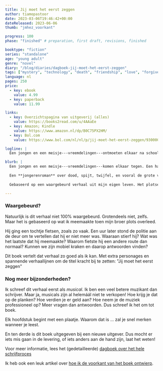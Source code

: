 ```yaml
---
title: Jij moet het eerst zeggen
author: tiamopastoor
date: 2023-03-06T19:46:42+00:00
dateReleased: 2023-06-06
thumb: "jmhez_voorkant"

progress: 100
phase: "finished" # preparation, first draft, revisions, finished

booktype: "fiction"
series: "standalone"
age: "young adult" 
genre: "novel"
diary: "/blog/diaries/dagboek-jij-moet-het-eerst-zeggen"
tags: ["mystery", "technology", "death", "friendship", "love", "forgiveness", "true story"]
language: nl
pages: 250
price:
  - key: ebook
    value: 4.99
  - key: paperback
    value: 11.99

links:
  - key: Overzichtspagina van uitgeverij (alles)
    value: https://books2read.com/u/4AAaEe
  - key: Amazon; Kindle
    value: https://www.amazon.nl/dp/B0C75PX2HM/
  - key: Bol.com
    value: https://www.bol.com/nl/nl/p/jij-moet-het-eerst-zeggen/9300000151985814/

logline: |
  Een jongen en een meisje---vreemdelingen---ontmoeten elkaar na school. Een half uur later zijn ze samen weggelopen. Slechts één van hen komt drie dagen later thuis.

blurb: |
  Een jongen en een meisje---vreemdelingen---komen elkaar tegen. Een half uur later zijn ze samen weggelopen. Weg van huis, weg van hun leven. Drie dagen later komt maar één van hen thuis.
  
  Een **jongerenroman** over dood, spijt, twijfel, en vooral de grote vraag: _wat gebeurde er in die drie dagen dat James en Ginty samen wegliepen?_ 
  
  Gebaseerd op een waargebeurd verhaal uit mijn eigen leven. Het plotse overlijden van mijn broer liet in het echt net zoveel vraagtekens achter als het begin van dit boek.

---
```



### Waargebeurd?

Natuurlijk is dit verhaal niet 100% waargebeurd. Grotendeels niet, zelfs. Maar het is gebaseerd op wat ik meemaakte toen mijn broer plots overleed.

Hij ging een tochtje fietsen, zoals zo vaak. Een uur later stond de politie aan de deur om te vertellen dat hij er niet meer was. Waaraan stierf hij? Wat was het laatste dat hij meemaakte? Waarom fietste hij een andere route dan normaal? Kunnen we zijn mobiel kraken en daarop antwoorden vinden?

Dit boek vertelt dat verhaal zo goed als ik kan. Met extra personages en spannende verhaallijnen om de titel kracht bij te zetten: "Jij moet het eerst zeggen"

### Nog meer bijzonderheden?

Ik schreef dit verhaal eerst als _musical_. Ik ben een veel betere muzikant dan schrijver. Maar ja, musicals zijn al helemáál niet te verkopen! Hoe krijg je dat op de planken? Hoe verdien je er geld aan? Hoe neem je de muziek professioneel op? Meer vragen dan antwoorden. Dus schreef ik het om tot boek.

Elk hoofdstuk begint met een plaatje. Waarom dat is ... zal je snel merken wanneer je leest.

En ten derde is dit boek uitgegeven bij een nieuwe uitgever. Dus mocht er iets mis gaan in de levering, of iets anders aan de hand zijn, laat het weten!

Voor meer informatie, lees het (gedetailleerde) [dagboek over het hele schrijfproces][1]

Ik heb ook een leuk artikel over [hoe ik de voorkant van het boek ontwierp][2].

 [1]: /blog/diaries/dagboek-jij-moet-het-eerst-zeggen/
 [2]: /blog/2023/2023-06-13-over-de-voorkant-van-jmhez/